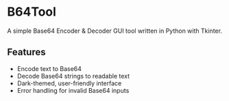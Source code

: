 # B64Tool

A simple Base64 Encoder & Decoder GUI tool written in Python with Tkinter.

## Features

- Encode text to Base64
- Decode Base64 strings to readable text
- Dark-themed, user-friendly interface
- Error handling for invalid Base64 inputs
